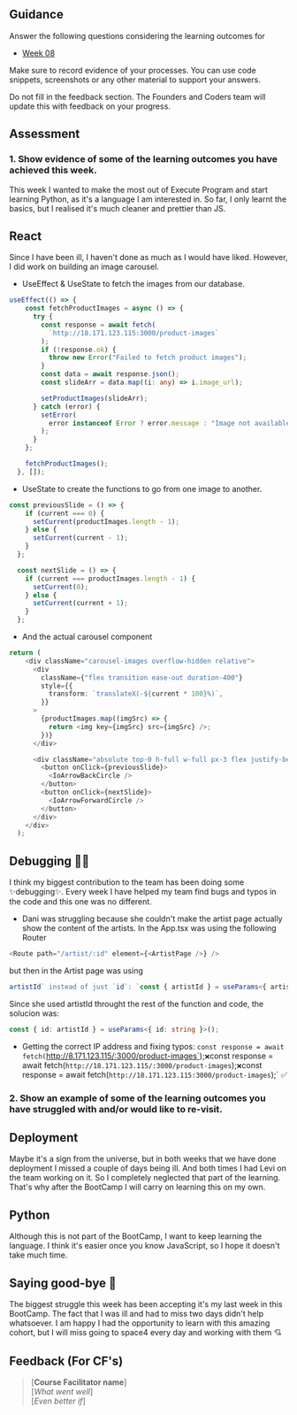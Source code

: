 ## Guidance
Answer the following questions considering the learning outcomes for
- [Week 08](https://learn.foundersandcoders.com/course/syllabus/developer/week08-project04-test-deploy/learning-outcomes/)

Make sure to record evidence of your processes. You can use code snippets, screenshots or any other material to support your answers.

Do not fill in the feedback section. The Founders and Coders team will update this with feedback on your progress.

## Assessment
 ### 1. Show evidence of some of the learning outcomes you have achieved this week.
This week I wanted to make the most out of Execute Program and start learning Python, as it's a language I am interested in.
So far, I only learnt the basics, but I realised it's much cleaner and prettier than JS. 

## React
Since I have been ill, I haven't done as much as I would have liked. However, I did work on building an image carousel.

* UseEffect & UseState to fetch the images from our database.
```ts
useEffect(() => {
    const fetchProductImages = async () => {
      try {
        const response = await fetch(
          `http://18.171.123.115:3000/product-images`
        );
        if (!response.ok) {
          throw new Error("Failed to fetch product images");
        }
        const data = await response.json();
        const slideArr = data.map((i: any) => i.image_url);

        setProductImages(slideArr);
      } catch (error) {
        setError(
          error instanceof Error ? error.message : "Image not available"
        );
      }
    };

    fetchProductImages();
  }, []);
```
* UseState to create the functions to go from one image to another.
```ts
const previousSlide = () => {
    if (current === 0) {
      setCurrent(productImages.length - 1);
    } else {
      setCurrent(current - 1);
    }
  };

  const nextSlide = () => {
    if (current === productImages.length - 1) {
      setCurrent(0);
    } else {
      setCurrent(current + 1);
    }
  };
```
* And the actual carousel component
```ts
return (
    <div className="carousel-images overflow-hidden relative">
      <div
        className={"flex transition ease-out duration-400"}
        style={{
          transform: `translateX(-${current * 100}%)`,
        }}
      >
        {productImages.map((imgSrc) => {
          return <img key={imgSrc} src={imgSrc} />;
        })}
      </div>

      <div className="absolute top-0 h-full w-full px-3 flex justify-between items-center text-white text-3xl">
        <button onClick={previousSlide}>
          <IoArrowBackCircle />
        </button>
        <button onClick={nextSlide}>
          <IoArrowForwardCircle />
        </button>
      </div>
    </div>
  );
```

## Debugging 🕵️‍♀️
I think my biggest contribution to the team has been doing some ✨debugging✨.
Every week I have helped my team find bugs and typos in the code and this one was no different.

* Dani was struggling because she couldn't make the artist page actually show the content of the artists.
In the App.tsx was using the following Router
```ts
<Route path="/artist/:id" element={<ArtistPage />} />
```
but then in the Artist page was using
```ts
artistId` instead of just `id`: `const { artistId } = useParams<{ artistId: string }>();
```
Since she used artistId throught the rest of the function and code, the solucion was:
```ts
const { id: artistId } = useParams<{ id: string }>();
```

* Getting the correct IP address and fixing typos:
`const response = await fetch(`http://8.171.123.115/:3000/product-images`);` ❌
`const response = await fetch(`http://18.171.123.115/:3000/product-images`);` ❌
`const response = await fetch(`http://18.171.123.115:3000/product-images`);` ✅

 ### 2. Show an example of some of the learning outcomes you have struggled with and/or would like to re-visit.
## Deployment
Maybe it's a sign from the universe, but in both weeks that we have done deployment I missed a couple of days being ill. And both times I had Levi on the team working on it. 
So I completely neglected that part of the learning. That's why after the BootCamp I will carry on learning this on my own. 

## Python
Although this is not part of the BootCamp, I want to keep learning the language. I think it's easier once you know JavaScript, so I hope it doesn't take much time.

## Saying good-bye 🥲
The biggest struggle this week has been accepting it's my last week in this BootCamp. The fact that I was ill and had to miss two days didn't help whatsoever.
I am happy I had the opportunity to learn with this amazing cohort, but I will miss going to space4 every day and working with them 💘


## Feedback (For CF's)
> [**Course Facilitator name**]  
> [*What went well*]  
> [*Even better if*]
